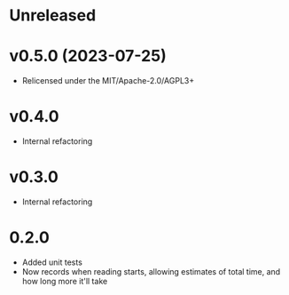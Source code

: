 # Unreleased

# v0.5.0 (2023-07-25)

* Relicensed under the MIT/Apache-2.0/AGPL3+

# v0.4.0

* Internal refactoring

# v0.3.0

* Internal refactoring

# 0.2.0

* Added unit tests
* Now records when reading starts, allowing estimates of total time, and how long more it'll take
